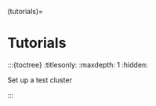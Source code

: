 (tutorials)=
# Tutorials


:::{toctree}
:titlesonly:
:maxdepth: 1
:hidden:

Set up a test cluster <build-first-cluster>

:::